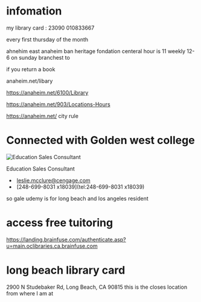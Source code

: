 
# infomation 

my library card :  23090 010833667 

every first thursday of the month 

ahnehim 
east anaheim ban
heritage fondation 
centeral hour is 11  weekly 
12-6 on sunday 
branchest to 

if you return a book 

anaheim.net/libary

https://anaheim.net/6100/Library 


https://anaheim.net/903/Locations-Hours 


https://anaheim.net/ city rule 

# Connected with Golden west college 

![Education Sales Consultant](https://assets.gale.com/reps/leslie_mcclure.jpg)

Education Sales Consultant

-  [leslie.mcclure@cengage.com](mailto:leslie.mcclure@cengage.com)
-  [248-699-8031 x18039](tel:248-699-8031 x18039)

so gale udemy is for long beach and los angeles resident 

# access free tuitoring 
https://landing.brainfuse.com/authenticate.asp?u=main.oclibraries.ca.brainfuse.com

#  long beach library card 
2900 N Studebaker Rd, Long Beach, CA 90815 this is the closes location from where I am at 



